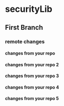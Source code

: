 # securityLib
## First Branch
### remote changes
#### changes from your repo
#### changes from your repo 2
#### changes from your repo 3
#### changes from your repo 4
#### changes from your repo 5

